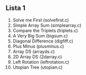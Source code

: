 ## Lista 1

1. Solve me First (solvefirst.c)
2. Simple Array Sum (simplearray.c)
3. Compare the Triplets (triplets.c)
4. A Very Big Sum (bigsum.c)
5. Diagonal Difference (digfiff.c)
6. Plus Minus (plusminus.c)
7. Array DS (arrayds.c)
8. 2D Array DS (2darray.c)
9. Left Rotation (leftrotation.c)
10. Utopian Tree (utopian.c)